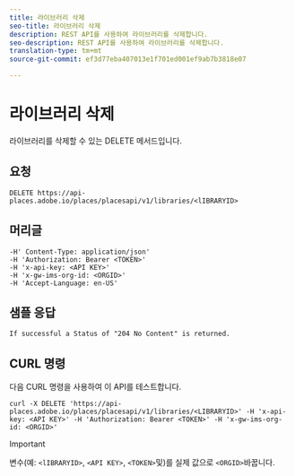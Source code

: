 ```yaml
---
title: 라이브러리 삭제
seo-title: 라이브러리 삭제
description: REST API를 사용하여 라이브러리를 삭제합니다.
seo-description: REST API를 사용하여 라이브러리를 삭제합니다.
translation-type: tm+mt
source-git-commit: ef3d77eba407013e1f701ed001ef9ab7b3818e07

---
```



# 라이브러리 삭제

라이브러리를 삭제할 수 있는 DELETE 메서드입니다.

## 요청

```text
DELETE https://api-places.adobe.io/places/placesapi/v1/libraries/<lIBRARYID>
```

## 머리글

```text
-H' Content-Type: application/json'  
-H 'Authorization: Bearer <TOKEN>'  
-H 'x-api-key: <API KEY>'  
-H 'x-gw-ims-org-id: <ORGID>'  
-H 'Accept-Language: en-US'
```

## 샘플 응답

```text
If successful a Status of "204 No Content" is returned.
```

## CURL 명령

다음 CURL 명령을 사용하여 이 API를 테스트합니다.

```text
curl -X DELETE 'https://api-places.adobe.io/places/placesapi/v1/libraries/<LIBRARYID>' -H 'x-api-key: <API KEY>' -H 'Authorization: Bearer <TOKEN>' -H 'x-gw-ims-org-id: <ORGID>'
```

>[!IMPORTANT]
>
>변수(예: `<lIBRARYID>`, `<API KEY>`, `<TOKEN>`및)를 실제 값으로 `<ORGID>`바꿉니다.


